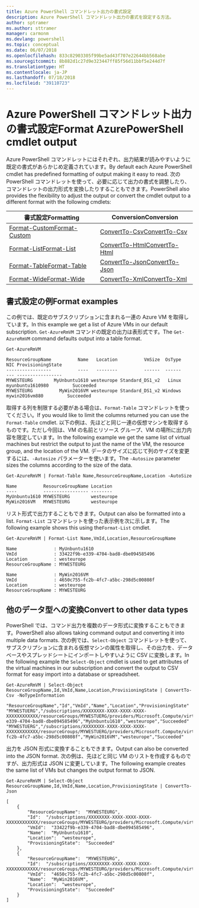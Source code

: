 ```yaml
---
title: Azure PowerShell コマンドレット出力の書式設定
description: Azure PowerShell コマンドレット出力の書式を設定する方法。
author: sptramer
ms.author: sttramer
manager: carmonm
ms.devlang: powershell
ms.topic: conceptual
ms.date: 06/07/2018
ms.openlocfilehash: 833c82903305f99be5ad43f707e22644bb568abe
ms.sourcegitcommit: 8b882d1c27d9e323447ff85f56d11bbf5e244d7f
ms.translationtype: HT
ms.contentlocale: ja-JP
ms.lasthandoff: 07/18/2018
ms.locfileid: "39110723"
---
```

# <a name="format-azurepowershell-cmdlet-output"></a><span data-ttu-id="b7596-103">Azure PowerShell コマンドレット出力の書式設定</span><span class="sxs-lookup"><span data-stu-id="b7596-103">Format AzurePowerShell cmdlet output</span></span>

<span data-ttu-id="b7596-104">Azure PowerShell コマンドレットにはそれぞれ、出力結果が読みやすいように既定の書式があらかじめ定義されています。</span><span class="sxs-lookup"><span data-stu-id="b7596-104">By default each Azure PowerShell cmdlet has predefined formatting of output making it easy to read.</span></span>  <span data-ttu-id="b7596-105">次の PowerShell コマンドレットを使って、必要に応じて出力の書式を調整したり、コマンドレットの出力形式を変換したりすることもできます。</span><span class="sxs-lookup"><span data-stu-id="b7596-105">PowerShell also provides the flexibility to adjust the output or convert the cmdlet output to a different format with the following cmdlets:</span></span>

| <span data-ttu-id="b7596-106">書式設定</span><span class="sxs-lookup"><span data-stu-id="b7596-106">Formatting</span></span>      | <span data-ttu-id="b7596-107">Conversion</span><span class="sxs-lookup"><span data-stu-id="b7596-107">Conversion</span></span>       |
|-----------------|------------------|
| [<span data-ttu-id="b7596-108">Format-Custom</span><span class="sxs-lookup"><span data-stu-id="b7596-108">Format-Custom</span></span>](/powershell/module/microsoft.powershell.utility/format-custom) | [<span data-ttu-id="b7596-109">ConvertTo-Csv</span><span class="sxs-lookup"><span data-stu-id="b7596-109">ConvertTo-Csv</span></span>](/powershell/module/microsoft.powershell.utility/convertto-csv)  |
| [<span data-ttu-id="b7596-110">Format-List</span><span class="sxs-lookup"><span data-stu-id="b7596-110">Format-List</span></span>](/powershell/module/microsoft.powershell.utility/format-list)   | [<span data-ttu-id="b7596-111">ConvertTo-Html</span><span class="sxs-lookup"><span data-stu-id="b7596-111">ConvertTo-Html</span></span>](/powershell/module/microsoft.powershell.utility/convertto-html) |
| [<span data-ttu-id="b7596-112">Format-Table</span><span class="sxs-lookup"><span data-stu-id="b7596-112">Format-Table</span></span>](/powershell/module/microsoft.powershell.utility/format-table)  | [<span data-ttu-id="b7596-113">ConvertTo-Json</span><span class="sxs-lookup"><span data-stu-id="b7596-113">ConvertTo-Json</span></span>](/powershell/module/microsoft.powershell.utility/convertto-json) |
| [<span data-ttu-id="b7596-114">Format-Wide</span><span class="sxs-lookup"><span data-stu-id="b7596-114">Format-Wide</span></span>](/powershell/module/microsoft.powershell.utility/format-wide)   | [<span data-ttu-id="b7596-115">ConvertTo-Xml</span><span class="sxs-lookup"><span data-stu-id="b7596-115">ConvertTo-Xml</span></span>](/powershell/module/microsoft.powershell.utility/convertto-xml)  |

## <a name="format-examples"></a><span data-ttu-id="b7596-116">書式設定の例</span><span class="sxs-lookup"><span data-stu-id="b7596-116">Format examples</span></span>

<span data-ttu-id="b7596-117">この例では、既定のサブスクリプションに含まれる一連の Azure VM を取得しています。</span><span class="sxs-lookup"><span data-stu-id="b7596-117">In this example we get a list of Azure VMs in our default subscription.</span></span>  <span data-ttu-id="b7596-118">`Get-AzureRmVM` コマンドの既定の出力は表形式です。</span><span class="sxs-lookup"><span data-stu-id="b7596-118">The `Get-AzureRmVM` command defaults output into a table format.</span></span>

```azurepowershell-interactive
Get-AzureRmVM
```

```output
ResourceGroupName          Name   Location          VmSize  OsType              NIC ProvisioningState
-----------------          ----   --------          ------  ------              --- -----------------
MYWESTEURG        MyUnbuntu1610 westeurope Standard_DS1_v2   Linux myunbuntu1610980         Succeeded
MYWESTEURG          MyWin2016VM westeurope Standard_DS1_v2 Windows   mywin2016vm880         Succeeded
```

<span data-ttu-id="b7596-119">取得する列を制限する必要がある場合は、`Format-Table` コマンドレットを使ってください。</span><span class="sxs-lookup"><span data-stu-id="b7596-119">If you would like to limit the columns returned you can use the `Format-Table` cmdlet.</span></span> <span data-ttu-id="b7596-120">以下の例は、先ほどと同じ一連の仮想マシンを取得するものです。ただし今回は、VM の名前とリソース グループ、VM の場所に出力内容を限定しています。</span><span class="sxs-lookup"><span data-stu-id="b7596-120">In the following example we get the same list of virtual machines but restrict the output to just the name of the VM, the resource group, and the location of the VM.</span></span>  <span data-ttu-id="b7596-121">データのサイズに応じて列のサイズを変更するには、`-Autosize` パラメーターを使います。</span><span class="sxs-lookup"><span data-stu-id="b7596-121">The `-Autosize` parameter sizes the columns according to the size of the data.</span></span>

```azurepowershell-interactive
Get-AzureRmVM | Format-Table Name,ResourceGroupName,Location -AutoSize
```

```output
Name          ResourceGroupName Location
----          ----------------- --------
MyUnbuntu1610 MYWESTEURG        westeurope
MyWin2016VM   MYWESTEURG        westeurope
```

<span data-ttu-id="b7596-122">リスト形式で出力することもできます。</span><span class="sxs-lookup"><span data-stu-id="b7596-122">Output can also be formatted into a list.</span></span> <span data-ttu-id="b7596-123">`Format-List` コマンドレットを使った表示例を次に示します。</span><span class="sxs-lookup"><span data-stu-id="b7596-123">The following example shows this using the`Format-List` cmdlet.</span></span>

```azurepowershell-interactive
Get-AzureRmVM | Format-List Name,VmId,Location,ResourceGroupName
```

```output
Name              : MyUnbuntu1610
VmId              : 33422f9b-e339-4704-bad8-dbe094585496
Location          : westeurope
ResourceGroupName : MYWESTEURG

Name              : MyWin2016VM
VmId              : 4650c755-fc2b-4fc7-a5bc-298d5c00808f
Location          : westeurope
ResourceGroupName : MYWESTEURG
```

## <a name="convert-to-other-data-types"></a><span data-ttu-id="b7596-124">他のデータ型への変換</span><span class="sxs-lookup"><span data-stu-id="b7596-124">Convert to other data types</span></span>

<span data-ttu-id="b7596-125">PowerShell では、コマンド出力を複数のデータ形式に変換することもできます。</span><span class="sxs-lookup"><span data-stu-id="b7596-125">PowerShell also allows taking command output and converting it into multiple data formats.</span></span> <span data-ttu-id="b7596-126">次の例では、`Select-Object` コマンドレットを使って、サブスクリプションに含まれる仮想マシンの属性を取得し、その出力を、データベースやスプレッドシートにインポートしやすいように CSV に変換します。</span><span class="sxs-lookup"><span data-stu-id="b7596-126">In the following example the `Select-Object` cmdlet is used to get attributes of the virtual machines in our subscription and convert the output to CSV format for easy import into a database or spreadsheet.</span></span>

```azurepowershell-interactive
Get-AzureRmVM | Select-Object ResourceGroupName,Id,VmId,Name,Location,ProvisioningState | ConvertTo-Csv -NoTypeInformation
```

```output
"ResourceGroupName","Id","VmId","Name","Location","ProvisioningState"
"MYWESTUERG","/subscriptions/XXXXXXXX-XXXX-XXXX-XXXX-XXXXXXXXXXXX/resourceGroups/MYWESTUERG/providers/Microsoft.Compute/virtualMachines/MyUnbuntu1610","33422f9b-e339-4704-bad8-dbe094585496","MyUnbuntu1610","westeurope","Succeeded"
"MYWESTUERG","/subscriptions/XXXXXXXX-XXXX-XXXX-XXXX-XXXXXXXXXXXX/resourceGroups/MYWESTUERG/providers/Microsoft.Compute/virtualMachines/MyWin2016VM","4650c755-fc2b-4fc7-a5bc-298d5c00808f","MyWin2016VM","westeurope","Succeeded"
```

<span data-ttu-id="b7596-127">出力を JSON 形式に変換することもできます。</span><span class="sxs-lookup"><span data-stu-id="b7596-127">Output can also be converted into the JSON format.</span></span>  <span data-ttu-id="b7596-128">次の例は、先ほどと同じ VM のリストを作成するものですが、出力形式は JSON に変更しています。</span><span class="sxs-lookup"><span data-stu-id="b7596-128">The following example creates the same list of VMs but changes the output format to JSON.</span></span>

```azurepowershell-interactive
Get-AzureRmVM | Select-Object ResourceGroupName,Id,VmId,Name,Location,ProvisioningState | ConvertTo-Json
```

```output
[
    {
        "ResourceGroupName":  "MYWESTEURG",
        "Id":  "/subscriptions/XXXXXXXX-XXXX-XXXX-XXXX-XXXXXXXXXXXX/resourceGroups/MYWESTEURG/providers/Microsoft.Compute/virtualMachines/MyUnbuntu1610",
        "VmId":  "33422f9b-e339-4704-bad8-dbe094585496",
        "Name":  "MyUnbuntu1610",
        "Location":  "westeurope",
        "ProvisioningState":  "Succeeded"
    },
    {
        "ResourceGroupName":  "MYWESTEURG",
        "Id":  "/subscriptions/XXXXXXXX-XXXX-XXXX-XXXX-XXXXXXXXXXXX/resourceGroups/MYWESTEURG/providers/Microsoft.Compute/virtualMachines/MyWin2016VM",
        "VmId":  "4650c755-fc2b-4fc7-a5bc-298d5c00808f",
        "Name":  "MyWin2016VM",
        "Location":  "westeurope",
        "ProvisioningState":  "Succeeded"
    }
]
```
